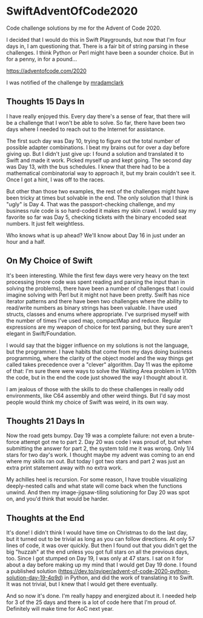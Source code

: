 # SwiftAdventOfCode2020

Code challenge solutions by me for the Advent of Code 2020.

I decided that I would do this in Swift Playgrounds, but now that I'm four days in, I am questioning that. There is a fair bit of string parsing in these challenges. I think Python or Perl might have been a sounder choice. But in for a penny, in for a pound...

https://adventofcode.com/2020

I was notified of the challenge by [mradamclark](https://github.com/mradamclark)

## Thoughts 15 Days In

I have really enjoyed this. Every day there's a sense of fear, that there will be a challenge that I won't be able to solve. So far, there have been two days where I needed to reach out to the Internet for assistance.

The first such day was Day 10, trying to figure out the total number of possible adapter combinations. I beat my brains out for over a day before giving up. But I didn't just give up: I found a solution and translated it to Swift and made it work. Picked myself up and kept going. The second day was Day 13, with the bus schedules. I knew that there had to be a mathematical combinatorial way to approach it, but my brain couldn't see it. Once I got a hint, I was off to the races.

But other than those two examples, the rest of the challenges might have been tricky at times but solvable in the end. The only solution that I think is "ugly" is Day 4. That was the passport-checking challenge, and my business rule code is so hard-coded it makes my skin crawl. I would say my favorite so far was Day 5, checking tickets with the binary encoded seat numbers. It just felt weightless.

Who knows what is up ahead? We'll know about Day 16 in just under an hour and a half.

## On My Choice of Swift

It's been interesting. While the first few days were very heavy on the text processing (more code was spent reading and parsing the input than in solving the problems), there have been a number of challenges that I could imagine solving with Perl but it might not have been pretty. Swift has nice iterator patterns and there have been two challenges where the ability to read/write numbers as binary strings has been valuable. I have used structs, classes and enums where appropriate. I've surprised myself with the number of times I've used map, compactMap and reduce. Regular expressions are my weapon of choice for text parsing, but they sure aren't elegant in Swift/Foundation.

I would say that the bigger influence on my solutions is not the language, but the programmer. I have habits that come from my days doing business programming, where the clarity of the object model and the way things get called takes precedence over a "clever" algorithm. Day 11 was the epitome of that: I'm sure there were ways to solve the Waiting Area problem in 1/10th the code, but in the end the code just showed the way I thought about it.

I am jealous of those with the skills to do these challenges in really odd environments, like C64 assembly and other weird things. But I'd say most people would think my choice of Swift was weird, in its own way.

## Thoughts 21 Days In

Now the road gets bumpy. Day 19 was a complete failure: not even a brute-force attempt got me to part 2. Day 20 was code I was proud of, but when submitting the answer for part 2, the system told me it was wrong. Only 1/4 stars for two day's work. I thought maybe my advent was coming to an end where my skills ran out. But today I got two stars and part 2 was just an extra print statement away with no extra work.

My achilles heel is recursion. For some reason, I have trouble visualizing deeply-nested calls and what state will come back when the functions unwind. And then my image-jigsaw-tiling solutioning for Day 20 was spot on, and you'd think that would be harder.

## Thoughts at the End

It's done! I didn't think I would have time on Christmas to do the last day, but it turned out to be trivial as long as you can follow directions. At only 57 lines of code, it was over quickly. But then I found out that you didn't get the big "huzzah" at the end unless you got full stars on all the previous days, too. Since I got stumped on Day 19, I was only at 47 stars. I sat on it for about a day before making up my mind that I would get Day 19 done. I found a published solution (https://dev.to/qviper/advent-of-code-2020-python-solution-day-19-4p9d) in Python, and did the work of translating it to Swift. It was not trivial, but I knew that I would get there eventually.

And so now it's done. I'm really happy and energized about it. I needed help for 3 of the 25 days and there is a lot of code here that I'm proud of. Definitely will make time for AoC next year.
